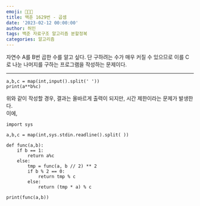 ```yaml
---
emoji: 👨🏻‍💻
title: 백준 1629번 - 곱셈
date: '2023-02-12 00:00:00'
author: 허인
tags: 백준 자료구조 알고리즘 분할정복
categories: 알고리즘
---
```


자연수 A를 B번 곱한 수를 알고 싶다. 단 구하려는 수가 매우 커질 수 있으므로 이를 C로 나눈 나머지를 구하는 프로그램을 작성하는 문제이다.

-------------------------------------
```
a,b,c = map(int,input().split(' '))
print(a**b%c)
```
위와 같이 작성할 경우, 결과는 올바르게 출력이 되지만, 시간 제한이라는 문제가 발생한다.<br>
이에,


```
import sys

a,b,c = map(int,sys.stdin.readline().split( ))

def func(a,b):
    if b == 1:
        return a%c
    else:
        tmp = func(a, b // 2) ** 2
        if b % 2 == 0:
            return tmp % c
        else:
            return (tmp * a) % c

print(func(a,b))
```
